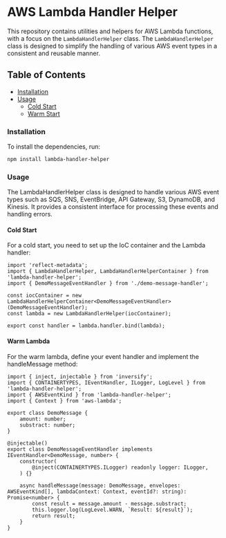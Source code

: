 # AWS Lambda Handler Helper

This repository contains utilities and helpers for AWS Lambda functions, with a focus on the `LambdaHandlerHelper` class. The `LambdaHandlerHelper` class is designed to simplify the handling of various AWS event types in a consistent and reusable manner.

## Table of Contents

- [Installation](#installation)
- [Usage](#usage)
  - [Cold Start](#cold-start)
  - [Warm Start](#warm-lambda)

### Installation

To install the dependencies, run:

```sh
npm install lambda-handler-helper
```

### Usage
The LambdaHandlerHelper class is designed to handle various AWS event types such as SQS, SNS, EventBridge, API Gateway, S3, DynamoDB, and Kinesis. It provides a consistent interface for processing these events and handling errors.

#### Cold Start
For a cold start, you need to set up the IoC container and the Lambda handler:

```
import 'reflect-metadata';	
import { LambdaHandlerHelper, LambdaHandlerHelperContainer } from 'lambda-handler-helper';
import { DemoMessageEventHandler } from './demo-message-handler';

const iocContainer = new LambdaHandlerHelperContainer<DemoMessageEventHandler>(DemoMessageEventHandler);
const lambda = new LambdaHandlerHelper(iocContainer);

export const handler = lambda.handler.bind(lambda);
```

#### Warm Lambda
For the warm lambda, define your event handler and implement the handleMessage method:
```
import { inject, injectable } from 'inversify';
import { CONTAINERTYPES, IEventHandler, ILogger, LogLevel } from 'lambda-handler-helper';
import { AWSEventKind } from 'lambda-handler-helper';
import { Context } from 'aws-lambda';

export class DemoMessage {
    amount: number;
    substract: number;
}

@injectable()
export class DemoMessageEventHandler implements IEventHandler<DemoMessage, number> {
    constructor(
        @inject(CONTAINERTYPES.ILogger) readonly logger: ILogger,
    ) {}

    async handleMessage(message: DemoMessage, envelopes: AWSEventKind[], lambdaContext: Context, eventId?: string): Promise<number> {
        const result = message.amount - message.substract;
        this.logger.log(LogLevel.WARN, `Result: ${result}`);
        return result;
    }
}
```
